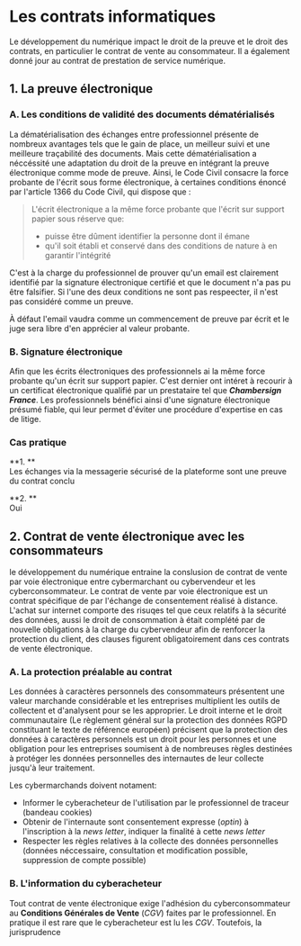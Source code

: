 # Les contrats informatiques

Le développement du numérique impact le droit de la preuve et le droit des contrats, en particulier le contrat de vente au consommateur. Il a 
également donné jour au contrat de prestation de service numérique.

## 1. La preuve électronique
### A. Les conditions de validité des documents dématérialisés

La dématérialisation des échanges entre professionnel présente de nombreux avantages tels que le gain de place, un meilleur suivi et une meilleure 
traçabilité des documents. Mais cette dématérialisation a néccéssité une adaptation du droit de la preuve en intégrant la preuve électronique comme 
mode de preuve. Ainsi, le Code Civil consacre la force probante de l'écrit sous forme électronique, à certaines conditions énoncé par l'article 1366 
du Code Civil, qui dispose que :
> L'écrit électronique a la même force probante que l'écrit sur support papier sous réserve que:
> * puisse être dûment identifier la personne dont il émane
> * qu'il soit établi et conservé dans des conditions de nature à en garantir l'intégrité

C'est à la charge du professionnel de prouver qu'un email est clairement identifié par la signature électronique certifié et que le document n'a pas 
pu être falsifier. Si l'une des deux conditions ne sont pas respeecter, il n'est pas considéré comme un preuve.

À défaut l'email vaudra comme un commencement de preuve par écrit et le juge sera libre d'en apprécier al valeur probante.

### B. Signature électronique

Afin que les écrits électroniques des professionnels ai la même force probante qu'un écrit sur support papier. C'est dernier ont intéret à recourir à 
un certificat électronique qualifié par un prestataire tel que ***Chambersign France***. Les professionnels bénéfici ainsi d'une signature 
électronique présumé fiable, qui leur permet d'éviter une procédure d'expertise en cas de litige.

### Cas pratique

**1. **  
Les échanges via la messagerie sécurisé de la plateforme sont une preuve du contrat conclu

**2. **  
Oui


## 2. Contrat de vente électronique avec les consommateurs

le développement du numérique entraine la conslusion de contrat de vente par voie électronique entre cybermarchant ou cybervendeur et les 
cyberconsommateur. Le contrat de vente par voie électronique est un contrat spécifique de par l'échange de consentement réalisé à distance. L'achat 
sur internet comporte des risuqes tel que ceux relatifs à la sécurité des données, aussi le droit de consommation à était complété par de nouvelle 
obligations à la charge du cybervendeur afin de renforcer la protection du client, des clauses figurent obligatoirement dans ces contrats de vente 
électronique.

### A. La protection préalable au contrat

Les données à caractères personnels des consommateurs présentent une valeur marchande considérable et les entreprises multiplient les outils de 
collectent et d'analysent pour se les approprier. Le droit interne et le droit communautaire (Le règlement général sur la protection des données RGPD
constituant le texte de référence européen) précisent que la protection des données à caractères personnels est un droit pour les personnes et une 
obligation pour les entreprises soumisent à de nombreuses règles destinées à protéger les données personnelles des internautes de leur collecte 
jusqu'à leur traitement.

Les cybermarchands doivent notament:
* Informer le cyberacheteur de l'utilisation par le professionnel de traceur (bandeau cookies)
* Obtenir de l'internaute sont consentement expresse (*optin*) à l'inscription à la *news letter*, indiquer la finalité à cette *news letter*
* Respecter les règles relatives à la collecte des données personnelles (données néccessaire, consultation et modification possible, suppression de 
compte possible)

### B. L'information du cyberacheteur

Tout contrat de vente électronique exige l'adhésion du cyberconsommateur au **Conditions Générales de Vente** (*CGV*) faites par le professionnel. En 
pratique il est rare que le cyberacheteur est lu les *CGV*. Toutefois, la jurisprudence 
